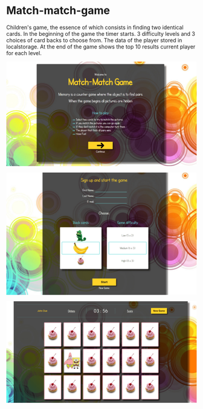 # Match-match-game  
Children's game, the essence of which consists in finding two identical cards. In the beginning of the game the timer starts. 3 difficulty levels and 3 choices of card backs to choose from. The data of the player stored in localstorage. At the end of the game shows the top 10 results current player for each level.  

![main](/presentation/screen1.png)  


![main](/presentation/screen2.png)  


![main](/presentation/screen3.png)   
